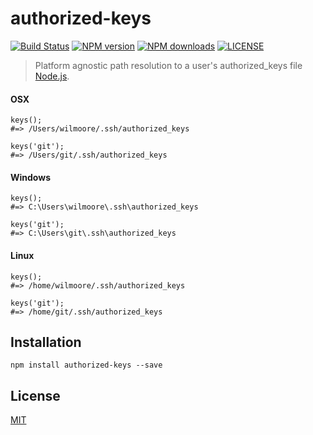 # authorized-keys

[![Build Status](http://img.shields.io/travis/wilmoore/node-authorized-keys.svg)](https://travis-ci.org/wilmoore/node-authorized-keys) [![NPM version](http://img.shields.io/npm/v/authorized-keys.svg)](https://www.npmjs.org/package/authorized-keys) [![NPM downloads](http://img.shields.io/npm/dm/authorized-keys.svg)](https://www.npmjs.org/package/authorized-keys) [![LICENSE](http://img.shields.io/npm/l/authorized-keys.svg)](license)

> Platform agnostic path resolution to a user's authorized_keys file [Node.js][].

#### OSX

    keys();
    #=> /Users/wilmoore/.ssh/authorized_keys

    keys('git');
    #=> /Users/git/.ssh/authorized_keys

#### Windows

    keys();
    #=> C:\Users\wilmoore\.ssh\authorized_keys

    keys('git');
    #=> C:\Users\git\.ssh\authorized_keys

#### Linux

    keys();
    #=> /home/wilmoore/.ssh/authorized_keys

    keys('git');
    #=> /home/git/.ssh/authorized_keys

## Installation

    npm install authorized-keys --save

## License

  [MIT](license)

[Node.js]:  http://nodejs.org

